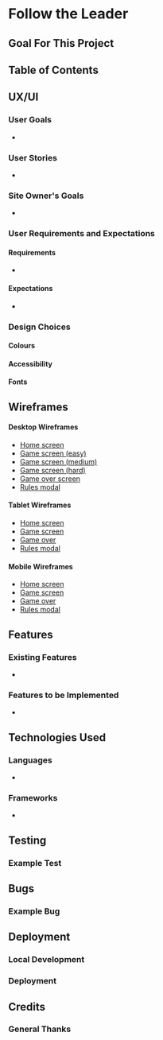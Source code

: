 # Follow the Leader

## Goal For This Project

## Table of Contents

## UX/UI

### User Goals
- 

### User Stories
- 

### Site Owner's Goals
- 

### User Requirements and Expectations

#### Requirements
- 

#### Expectations
- 

### Design Choices

#### Colours

#### Accessibility

#### Fonts

## Wireframes

#### Desktop Wireframes
- [Home screen](docs/wireframes/desktop-home.png)
- [Game screen (easy)](docs/wireframes/desktop-easy-mode.png)
- [Game screen (medium)](docs/wireframes/desktop-medium-mode.png)
- [Game screen (hard)](docs/wireframes/desktop-hard-mode.png)
- [Game over screen](docs/wireframes/desktop-game-over.png)
- [Rules modal](docs/wireframes/desktop-rules.png)

#### Tablet Wireframes
- [Home screen](docs/wireframes/tablet-home.png)
- [Game screen](docs/wireframes/tablet-game-screen.png)
- [Game over](docs/wireframes/tablet-game-over.png)
- [Rules modal](docs/wireframes/tablet-rules.png)

#### Mobile Wireframes
- [Home screen](docs/wireframes/mobile-home.png)
- [Game screen](docs/wireframes/mobile-game-screen.png)
- [Game over](docs/wireframes/mobile-game-over.png)
- [Rules modal](docs/wireframes/mobile-rules.png)
## Features

### Existing Features
- 

### Features to be Implemented
- 

## Technologies Used

### Languages
- 

### Frameworks
- 

## Testing

### Example Test

## Bugs

### Example Bug

## Deployment

### Local Development

### Deployment

## Credits

### General Thanks